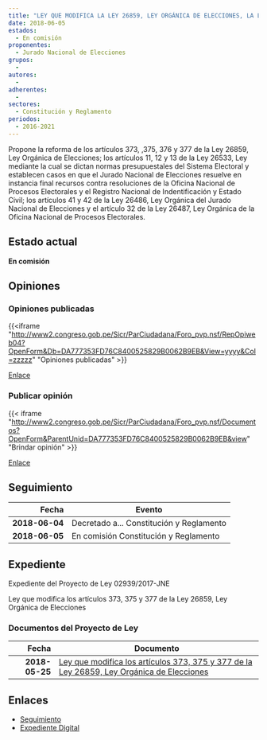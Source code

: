 ```yaml
---
title: "LEY QUE MODIFICA LA LEY 26859, LEY ORGÁNICA DE ELECCIONES, LA LEY 26533-LEY QUE DICTA NORMAS PRESUPUESTALES DEL SISTEMA ELECTORAL Y ESTABLECEN CASOS EN QUE EL JNE RESUELVE EN INSTANCIA FINAL RECURSOS CONTRA RESOLUCIONES DE LA ONPE Y EL RENIEC; LA LEY 26486-LEY ORGÁNICA DEL JURADO NACIONAL DE ELECCIONES Y LA LEY 26487-LEY ORGÁNICA DE LA OFICINA NACIONAL DE PROCESOS ELECTORALES, CON LA FINALIDAD DE AMPLIAR LOS PLAZOS ESTABLECIDOS EN LA NORMATIVA ELECTORAL, ASÍ COMO LA REFORMULACIÓN DE ASPECTOS RELACIONADOS CON EL PRESUPUESTO"
date: 2018-06-05
estados: 
  - En comisión
proponentes: 
  - Jurado Nacional de Elecciones
grupos: 
  - 
autores: 
  - 
adherentes: 
  - 
sectores: 
  - Constitución y Reglamento
periodos: 
  - 2016-2021
---
```


Propone la reforma de los artículos 373, ,375, 376 y 377 de la Ley 26859, Ley Orgánica de Elecciones; los artículos 11, 12 y 13 de la Ley 26533, Ley mediante la cual se dictan normas presupuestales del Sistema Electoral y establecen casos en que el Jurado Nacional de Elecciones resuelve en instancia final recursos contra resoluciones de la Oficina Nacional de Procesos Electorales y el Registro Nacional de Indentificación y Estado Civil; los artículos 41 y 42 de la Ley 26486, Ley Orgánica del Jurado Nacional de Elecciones y el artículo 32 de la Ley 26487, Ley Orgánica de la Oficina Nacional de Procesos Electorales.


## Estado actual

**En comisión**

## Opiniones

### Opiniones publicadas

{{<iframe "http://www2.congreso.gob.pe/Sicr/ParCiudadana/Foro_pvp.nsf/RepOpiweb04?OpenForm&Db=DA777353FD76C8400525829B0062B9EB&View=yyyy&Col=zzzzz" "Opiniones publicadas" >}}

[Enlace](http://www2.congreso.gob.pe/Sicr/ParCiudadana/Foro_pvp.nsf/RepOpiweb04?OpenForm&Db=DA777353FD76C8400525829B0062B9EB&View=yyyy&Col=zzzzz)
### Publicar opinión

{{< iframe "http://www2.congreso.gob.pe/Sicr/ParCiudadana/Foro_pvp.nsf/Documentos?OpenForm&ParentUnid=DA777353FD76C8400525829B0062B9EB&view" "Brindar opinión" >}}

[Enlace](http://www2.congreso.gob.pe/Sicr/ParCiudadana/Foro_pvp.nsf/Documentos?OpenForm&ParentUnid=DA777353FD76C8400525829B0062B9EB&view)

## Seguimiento

| Fecha | Evento |
|------:|--------|
| **2018-06-04** | Decretado a... Constitución y Reglamento|
| **2018-06-05** | En comisión Constitución y Reglamento|


## Expediente

Expediente del Proyecto de Ley 02939/2017-JNE

Ley que modifica los artículos 373, 375 y 377 de la Ley 26859, Ley Orgánica de Elecciones


### Documentos del Proyecto de Ley

| Fecha | Documento |
|------:|--------|
| **2018-05-25** | [Ley que modifica los artículos 373, 375 y 377 de la Ley 26859, Ley Orgánica de Elecciones](http://www.leyes.congreso.gob.pe/Documentos/2016_2021/Proyectos_de_Ley_y_de_Resoluciones_Legislativas/PL0293920180525..pdf) |

## Enlaces 

- [Seguimiento](http://www2.congreso.gob.pe/Sicr/TraDocEstProc/CLProLey2016.nsf/f7fff46988ca05b1052578e100829cc7/dec90ca7ab48ca080525829b005b969f?OpenDocument)
- [Expediente Digital](http://www2.congreso.gob.pe/Sicr/TraDocEstProc/CLProLey2016.nsf/f7fff46988ca05b1052578e100829cc7/dec90ca7ab48ca080525829b005b969f?OpenDocument&Click=05257FB7005EB655.eb71d0cf91d8294e05256cdf006b5706/$Body/0.1C6C)
